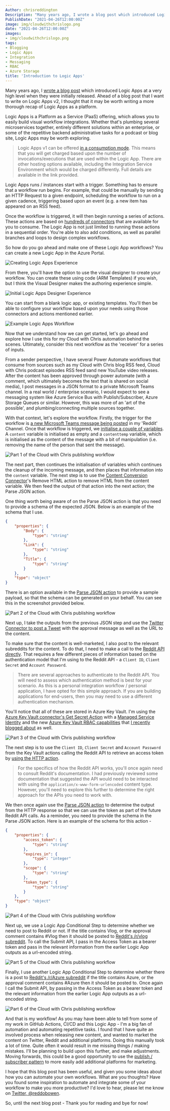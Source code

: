 ```yaml
---
Author: chrisreddington
Description: "Many years ago, I wrote a blog post which introduced Logic Apps at a very high level when they were initially released. Ahead of a blog post that I want to write on Logic Apps v2, I thought that it may be worth writing a more thorough recap of Logic Apps as a platform. Logic Apps is a Platform as a Service (PaaS) offering, which allows you to easily build visual workflow integrations. Whether that's plumbing several microservices together, entirely different solutions within an enterprise, or some of the repetitive backend administrative tasks for a podcast or blog site, Logic Apps may be worth exploring."
PublishDate: "2021-04-26T12:00:00Z"
image: img/cloudwithchrislogo.png
date: "2021-04-26T12:00:00Z"
images:
- img/cloudwithchrislogo.png
tags:
- Blogging
- Logic Apps
- Integration
- Messaging
- RBAC
- Azure Storage
title: 'Introduction to Logic Apps'
---
```

Many years ago, I [wrote a blog post](/blog/integration-platform-as-a-service-logic-apps) which introduced Logic Apps at a very high level when they were initially released. Ahead of a blog post that I want to write on Logic Apps v2, I thought that it may be worth writing a more thorough recap of Logic Apps as a platform.

Logic Apps is a Platform as a Service (PaaS) offering, which allows you to easily build visual workflow integrations. Whether that's plumbing several microservices together, entirely different solutions within an enterprise, or some of the repetitive backend administrative tasks for a podcast or blog site, Logic Apps may be worth exploring.

  > Logic Apps v1 can be offered [in a consumption mode](https://docs.microsoft.com/en-us/azure/logic-apps/logic-apps-pricing). This means that you will get charged based upon the number of invocations/executions that are used within the Logic App. There are other hosting options available, including the Integration Service Environment which would be charged differently. Full details are available in the link provided.

Logic Apps runs / instances start with a trigger. Something has to ensure that a workflow run begins. For example, that could be manually by sending an HTTP Request to a given endpoint, scheduling the workflow to run on a given cadence, triggering based upon an event (e.g. a new item has appeared on an RSS feed).

Once the workflow is triggered, it will then begin running a series of actions. These actions are based on [hundreds of connectors](https://docs.microsoft.com/en-us/azure/connectors/apis-list) that are available for you to consume. The Logic App is not just limited to running these actions in a sequential order. You're able to also add conditions, as well as parallel branches and loops to design complex workflows.

So how do you go ahead and make one of these Logic App workflows? You can create a new Logic App in the Azure Portal.

![Creating Logic Apps Experience](/img/blog/introduction-to-logic-apps/logicapps-create.png)

From there, you'll have the option to use the visual designer to create your workflow. You can create these using code (ARM Templates) if you wish, but I think the Visual Designer makes the authoring experience simple.

![Initial Logic Apps Designer Experience](/img/blog/introduction-to-logic-apps/logicapps-designer.png)

You can start from a blank logic app, or existing templates. You'll then be able to configure your workflow based upon your needs using those connectors and actions mentioned earlier.

![Example Logic Apps Workflow](/img/blog/introduction-to-logic-apps/logicapps-designer2.png)

Now that we understand how we can get started, let's go ahead and explore how I use this for my Cloud with Chris automation behind the scenes. Ultimately, consider this next workflow as the 'receiver' for a series of inputs.

From a sender perspective, I have several Power Automate workflows that consume from sources such as my Cloud with Chris blog RSS feed, Cloud with Chris podcast episodes RSS feed sand new YouTube video releases. After the content has been approved through power automate (with a comment, which ultimately becomes the text that is shared on social media), I post messages in a JSON format to a private Microsoft Teams channel. In a real world / enterprise scenario, I would expect to see a messaging system like Azure Service Bus with Publish/Subscriber, Azure Storage Queues or similar. However, this was more of an 'art of the possible', and plumbing/connecting multiple sources together.

With that context, let's explore the workflow. Firstly, the trigger for the workflow is [a new Microsoft Teams message being posted](https://docs.microsoft.com/en-us/connectors/teams/#triggers) in my 'Reddit' Channel. Once that workflow is triggered, we [initialise a couple of variables](https://docs.microsoft.com/en-us/azure/logic-apps/logic-apps-create-variables-store-values#initialize-variable). A ``content`` variable is initialised as empty and a ``contenttemp`` variable, which is initialised as the content of the message with a bit of manipulation (i.e. removing the name of the person that sent the message).

![Part 1 of the Cloud with Chris publishing workflow](/img/blog/introduction-to-logic-apps/logicapp-part1.png)

The next part, then continues the initialisation of variables which continues the cleanup of the incoming message, and then places that information into the ``content`` variable. The next step is to use the [Content Conversion Connector](https://docs.microsoft.com/en-us/connectors/conversionservice/)'s Remove HTML action to remove HTML from the content variable. We then feed the output of that action into the next action; the Parse JSON action.

One thing worth being aware of on the Parse JSON action is that you need to provide a schema of the expected JSON. Below is an example of the schema that I use.

```json
{
    "properties": {
        "Body": {
            "type": "string"
        },
        "Link": {
            "type": "string"
        },
        "Title": {
            "type": "string"
        }
    },
    "type": "object"
}
```

There is an option available in the [Parse JSON action](https://docs.microsoft.com/en-us/azure/logic-apps/logic-apps-perform-data-operations#parse-json-action) to provide a sample payload, so that the schema can be generated on your behalf. You can see this in the screenshot provided below.

![Part 2 of the Cloud with Chris publishing workflow](/img/blog/introduction-to-logic-apps/logicapp-part2.png)

Next up, I take the outputs from the previous JSON step and use the [Twitter Connector to post a Tweet](https://docs.microsoft.com/en-us/connectors/twitter/#post-a-tweet) with the approval message as well as the URL to the content.

To make sure that the content is well-marketed, I also post to the relevant subreddits for the content. To do that, I need to make a call to the [Reddit API directly](https://www.reddit.com/dev/api/). That requires a few different pieces of information based on the authentication model that I'm using to the Reddit API - a ``Client ID``, ``Client Secret`` and ``Account Password``.

  > There are several approaches to authenticate to the Reddit API. You will need to assess which authentication method is best for your scenario. As this is a personal integration workflow / personal application, I have opted for this simple approach. If you are building applications for end-users, then you may need to use a different authentication mechanism.
  
You'll notice that all of these are stored in Azure Key Vault. I'm using the [Azure Key Vault connector's Get Secret Action](https://docs.microsoft.com/en-us/connectors/keyvault/#get-secret) with a [Managed Service Identity](https://docs.microsoft.com/en-us/azure/logic-apps/create-managed-service-identity) and the new [Azure Key Vault RBAC capabilities](https://docs.microsoft.com/en-gb/azure/key-vault/general/rbac-guide?tabs=azure-cli#using-azure-rbac-secret-key-and-certificate-permissions-with-key-vault) that [I recently blogged about](/blog/azure-rbac-dataplane) as well.

![Part 3 of the Cloud with Chris publishing workflow](/img/blog/introduction-to-logic-apps/logicapp-part3.png)

The next step is to use the ``Client ID``, ``Client Secret`` and ``Account Password`` from the Key Vault actions calling the Reddit API to retrieve an access token by [using the HTTP action](https://docs.microsoft.com/en-us/azure/connectors/connectors-native-http#add-an-http-action).

  > For the specifics of how the Reddit API works, you'll once again need to consult Reddit's documentation. I had previously reviewed some documentation that suggested the API would need to be interacted with using the ``application/x-www-form-urlencoded`` content type. However, you'll need to explore this further to determine the right approach for the APIs you need to work with.

We then once again use the [Parse JSON action](https://docs.microsoft.com/en-us/azure/logic-apps/logic-apps-perform-data-operations#parse-json-action) to determine the output from the HTTP response so that we can use the token as part of the future Reddit API calls. As a reminder, you need to provide the schema in the Parse JSON action. Here is an example of the schema for this action -

```json
{
    "properties": {
        "access_token": {
            "type": "string"
        },
        "expires_in": {
            "type": "integer"
        },
        "scope": {
            "type": "string"
        },
        "token_type": {
            "type": "string"
        }
    },
    "type": "object"
}
```

![Part 4 of the Cloud with Chris publishing workflow](/img/blog/introduction-to-logic-apps/logicapp-part4.png)

Next up, we use a Logic App Conditional Step to determine whether we need to post to Reddit or not. If the title contains Vlog, or the approval comment contains #Vlog then it should be posted to [Reddit's /r/vlog subreddit](https://www.reddit.com/r/vlog). To call the Submit API, I pass in the Access Token as a bearer token and pass in the relevant information from the earlier Logic App outputs as a url-encoded string.

![Part 5 of the Cloud with Chris publishing workflow](/img/blog/introduction-to-logic-apps/logicapp-part5.png)

Finally, I use another Logic App Conditional Step to determine whether there is a post to [Reddit's /r/Azure subreddit](https://www.reddit.com/r/azure) if the title contains Azure, or the approval comment contains #Azure then it should be posted to. Once again I call the Submit API, by passing in the Access Token as a bearer token and the relevant information from the earlier Logic App outputs as a url-encoded string.

![Part 6 of the Cloud with Chris publishing workflow](/img/blog/introduction-to-logic-apps/logicapp-part6.png)

And that is my workflow! As you may have been able to tell from some of my work in GitHub Actions, CI/CD and this Logic App - I'm a big fan of automation and automating repetitive tasks. I found that I have quite an involved process when releasing new content, and wanted to market the content on Twitter, Reddit and additional platforms. Doing this manually took a lot of time. Quite often it would result in me missing things / making mistakes. I'll be planning to build upon this further, and make adjustments. Moving forwards, this could be a good opportunity to use the [publish / subscriber pattern](https://docs.microsoft.com/en-us/azure/architecture/patterns/publisher-subscriber) to more easily add additional platforms for marketing.

I hope that this blog post has been useful, and given you some ideas about how you can automate your own workflows. What are you thoughts? Have you found some inspiration to automate and integrate some of your workflow to make you more productive? I'd love to hear, please let me know on [Twitter, @reddobowen](https://twitter.com/reddobowen).

So, until the next blog post - Thank you for reading and bye for now!